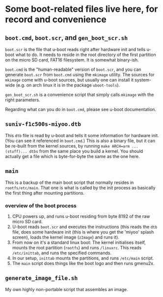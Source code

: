 # Some boot-related files live here, for record and convenience

## `boot.cmd`, `boot.scr`, and `gen_boot_scr.sh`

`boot.scr` is the file that u-boot reads right after hardware init and tells u-boot what to do.
It needs to reside in the root directory of the first partition on the micro SD card, FAT16 filesystem.
It is somewhat binary-ish.

`boot.cmd` is the "human-readable" version of `boot.scr`, and you can generate `boot.scr` from `boot.cmd` using the `mkimage` utility. The sources for `mkimage` come with u-boot sources, but usually one can install it system-wide (e.g. on arch linux it is in the package `uboot-tools`).

`gen_boot_scr.sh` is a convenience script that simply calls `mkimage` with the right parameters.

Regarding what can you do in `boot.cmd`, please see u-boot documentation.

## `suniv-f1c500s-miyoo.dtb`

This `dtb` file is read by u-boot and tells it some information for hardware init. (You can see it referenced in `boot.cmd`.) This is also a binary file, but it can be re-built from the kernel sources, by running `make ARCH=arm ...(stuff)... dtbs` from the same place you build a kernel. You should actually get a file which is byte-for-byte the same as the one here.

## `main`

This is a backup of the main boot script that normally resides in `rootfs/etc/main`. That one is what is called by the init process as basically the first thing after mounting partitions.

### overview of the boot process

1. CPU powers up, and runs u-boot residing from byte 8192 of the raw micro SD card.
2. U-boot reads `boot.scr` and executes the instructions (this reads the `dtb` file, does some hardware init (this is where you get the 'miyoo' splash screen), loads the kernel image (`zImage`) and runs it).
3. From now on it's a standard linux boot: The kernel initialises itself, mounts the root partition (`rootfs`) and runs `/linuxrc`. This reads `/etc/inittab`, and runs the specified commands.
4. In our setup, `inittab` mounts the partitions, and runs `/etc/main` script.
5. The `main` script does things like the boot logo and then runs gmenu2x.


## `generate_image_file.sh`

My own highly non-portable script that assembles an image.
